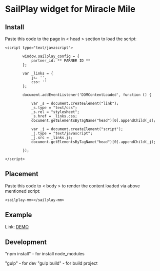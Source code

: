 # SailPlay widget for Miracle Mile

## Install
Paste this code to the page in < head > section to load the script:

    <script type="text/javascript">

            window.sailplay_config = {
                partner_id: ** PARNER ID **
            };

            var _links = {
                js: '',
                css: ''
            };

            document.addEventListener('DOMContentLoaded', function () {

                var _s = document.createElement("link");
                _s.type = "text/css";
                _s.rel = "stylesheet";
                _s.href = _links.css;
                document.getElementsByTagName("head")[0].appendChild(_s);

                var _j = document.createElement("script");
                _j.type = "text/javascript";
                _j.src = _links.js;
                document.getElementsByTagName("head")[0].appendChild(_j);

            });

    </script>


## Placement
Paste this code to < body > to render the content loaded via above mentioned script:

    <sailplay-mm></sailplay-mm>

## Example

Link: [DEMO](http://test.dev4you.info/miracle_mile/ "Demo")

## Development

"npm install" - for install node_modules

"gulp" - for dev
"gulp build" - for build project